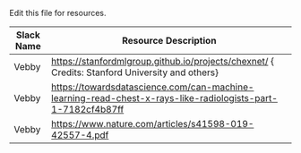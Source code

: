 Edit this file for resources.

| Slack Name |  Resource Description |
| --- | --- |
| Vebby | https://stanfordmlgroup.github.io/projects/chexnet/ { Credits: Stanford University and others} |
| Vebby | https://towardsdatascience.com/can-machine-learning-read-chest-x-rays-like-radiologists-part-1-7182cf4b87ff |
| Vebby | https://www.nature.com/articles/s41598-019-42557-4.pdf |
